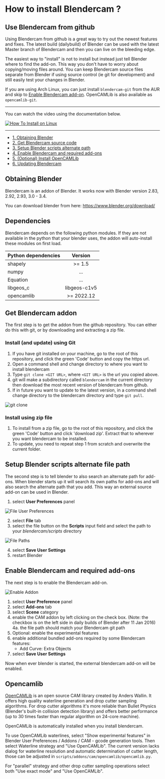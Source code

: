 # How to install Blendercam ?

## Use Blendercam from github 

Using Blendercam from github is a great way to try out the newest features and fixes.  The latest build (dailybuild) of Blender can be used with the latest Master branch of Blendercam and then you can live on the bleeding edge.

The easiest way to "install" is not to install but instead just tell Blender where to find the add-on.  This way you don't have to worry about copying/moving files around.  You can keep Blendercam source files separate from Blender if using source control (ie git for development) and still easily test your changes in Blender.

If you are using Arch Linux, you can just install `blendercam-git` from the AUR and skip to [Enable Blendercam add-on](#enable-blendercam-add-on). OpenCAMLib is also available as `opencamlib-git`.

---


You can watch the video using the documentation below.

[![How To Install on Linux](images/installLinux.png)](http://www.youtube.com/watch?v=7_Qq8Zv4SEo)

---

* [1. Obtaining Blender](#obtaining-blender)
* [2. Get Blendercam source code](#get-blendercam-source-code)
* [3. Setup Blender scripts alternate path](#setup-blender-scripts-alternate-file-path)
* [4. Enable Blendercam and required add-ons](#enable-blendercam-add-on)
* [5. (Optional) Install OpenCAMLib](#optional-install-opencamlib)
* [6. Updating Blendercam](#updating-blendercam)


## Obtaining Blender
Blendercam is an addon of Blender. It works now with Blender version 2.83, 2.92, 2.93, 3.0 - 3.4.

You can download blender from here:
https://www.blender.org/download/

## Dependencies

Blendercam depends on the following python modules. If they are not available in the python that your blender uses, the addon will auto-install
these modules on first load.

| Python dependencies        | Version           |
| ------------- |:-------------:|
| shapely  | >= 1.5 |
| numpy    | ...      |
| Equation | ...      |
| libgeos_c | libgeos-c1v5|
| opencamlib | >= 2022.12 |


## Get Blendercam addon
The first step is to get the addon from the github repository. You can either do this with git, or by downloading and extracting a zip file. 

### Install (and update) using Git
 1. If you have git installed on your machine, go to the root of this repository, and click the green 'Code' button and copy the https url.
 2. Open a command shell and change directory to where you want to install blendercam
 3. Type `git clone <GIT URL>`, where `<GIT URL>` is the url you copied above.
 4. git will make a subdirectory called `blendercam` in the current directory then download the most recent version of blendercam from github.
 5. If in future you want to update to the latest version, in a command shell change directory to the blendercam directory and type `git pull`.

 ![git clone](https://cloud.githubusercontent.com/assets/648108/12068782/8942a84a-afeb-11e5-86c4-31a60475fd27.png)

### Install using zip file

 1. To install from a zip file, go to the root of this repository, and click the green 'Code' button and click 'download zip'. Extract that to wherever you want blendercam to be installed.
 2. To update, you need to repeat step 1 from scratch and overwrite the current folder.

## Setup Blender scripts alternate file path
The second step is to tell blender to also search an alternate path for add-ons.  When blender starts up it will search its own paths for add-ons and will also search the alternate path that you add.  This way an external source add-on can be used in Blender.

 1. select **User Preferences** panel

 ![File User Preferences](images/addonInstall1.png)

 2. select **File** tab
 3. select the file button on the **Scripts** input field and select the path to your *blendercam/scripts* directory

 ![File Paths](images/addonInstall2.png)

 4. select **Save User Settings**
 5. restart Blender

## Enable Blendercam and required add-ons
The next step is to enable the Blendercam add-on.

![Enable Addon](images/addonInstall3.png)

 1. select **User Preference** panel
 2. select **Add-ons** tab
 3. select **Scene** category
 4. enable the CAM addon by left clicking on the check box. (Note: the checkbox is on the left side in daily builds of Blender after 11 Jan 2016)  
   4a. the file path should match your Blendercam git path
 5. Optional: enable the experimental features
 6. enable additional bundled add-ons required by some Blendercam features:
    - Add Curve: Extra Objects
 7. select **Save User Settings**

Now when ever blender is started, the external blendercam add-on will be enabled.

## Opencamlib

[OpenCAMLib](https://github.com/aewallin/opencamlib) is an open source CAM library created by Anders Wallin. It offers high quality waterline generation and drop cutter sampling algorithms. For drop cutter algorithms it's more reliable than Bullet Physics (Blender's built-in collision detection library) and offers better performance (up to 30 times faster than regular algorithm on 24-core machine).

OpenCAMLib is automatically installed when you install blendercam.

To use OpenCAMLib waterlines, select "Show experimental features" in Blender User Preferences / Addons / CAM - gcode generation tools. Then select Waterline strategy and "Use OpenCAMLib". The current version lacks dialog for waterline resolution and automatic determination of cutter length, those can be adjusted in `scripts/addons/cam/opencamlib/opencamlib.py`.

For "parallel" strategy and other drop cutter sampling operations select both "Use exact mode" and "Use OpenCAMLib".

